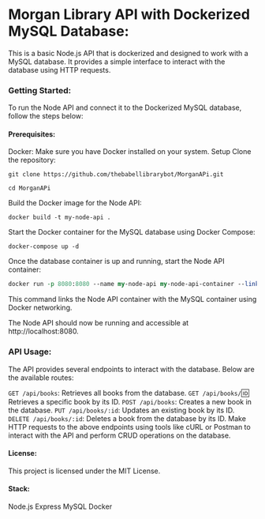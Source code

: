 # Morgan Library API with Dockerized MySQL Database:

This is a basic Node.js API that is dockerized and designed to work with a MySQL database. It provides a simple interface to interact with the database using HTTP requests.

### Getting Started:

To run the Node API and connect it to the Dockerized MySQL database, follow the steps below:

#### Prerequisites:

Docker: Make sure you have Docker installed on your system.
Setup
Clone the repository:

```shell
git clone https://github.com/thebabellibrarybot/MorganAPi.git

cd MorganAPi
```

Build the Docker image for the Node API:

```shell
docker build -t my-node-api .
```

Start the Docker container for the MySQL database using Docker Compose:

```shell
docker-compose up -d
``` 

Once the database container is up and running, start the Node API container:

```perl
docker run -p 8080:8080 --name my-node-api my-node-api-container --link my-mysql-container:mysql -d my-node-api
```

This command links the Node API container with the MySQL container using Docker networking.

The Node API should now be running and accessible at http://localhost:8080.

### API Usage:
The API provides several endpoints to interact with the database. Below are the available routes:

`GET /api/books`: Retrieves all books from the database.
`GET /api/books/`:id: Retrieves a specific book by its ID.
`POST /api/books`: Creates a new book in the database.
`PUT /api/books/:id`: Updates an existing book by its ID.
`DELETE /api/books/:id`: Deletes a book from the database by its ID.
Make HTTP requests to the above endpoints using tools like cURL or Postman to interact with the API and perform CRUD operations on the database.

#### License:
This project is licensed under the MIT License.

#### Stack:
Node.js
Express
MySQL
Docker